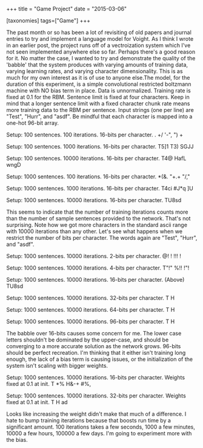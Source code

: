 +++
title = "Game Project"
date = "2015-03-06"

[taxonomies]
tags=["Game"]
+++

The past month or so has been a lot of revisiting of old papers and journal entries to try and implement a language model for Voight. As I think I wrote in an earlier post, the project runs off of a vectroization system which I've not seen implemented anywhere else so far. Perhaps there's a good reason for it. No matter the case, I wanted to try and demonstrate the quality of the 'babble' that the system produces with varying amounts of training data, varying learning rates, and varying character dimensionality. This is as much for my own interest as it is of use to anyone else.The model, for the duration of this experiment, is a simple convolutional restricted boltzmann machine with NO bias term in place. Data is unnormalized. Training rate is fixed at 0.1 for the RBM. Sentence limit is fixed at four characters. Keep in mind that a longer sentence limit with a fixed character chunk rate means more training data to the RBM per sentence. Input strings (one per line) are "Test", "Hurr", and "asdf". Be mindful that each character is mapped into a one-hot 96-bit array.

Setup: 100 sentences. 100 iterations. 16-bits per character. . +/ '-", ") +

Setup: 100 sentences. 1000 iterations. 16-bits per character. T5]1 T3) SGJJ

Setup: 100 sentences. 10000 iterations. 16-bits per character. T4@ HafL wngD

Setup: 1000 sentences. 100 iterations. 16-bits per character. \*(&. "+.+ "/,"

Setup: 1000 sentences. 1000 iterations. 16-bits per character. T4ci #J\*q ]U

Setup: 1000 sentences. 10000 iterations. 16-bits per character. TU8sd

This seems to indicate that the number of training iterations counts more than the number of sample sentences provided to the network. That's not surprising. Note how we got more characters in the standard ascii range with 10000 iterations than any other. Let's see what happens when we restrict the number of bits per character. The words again are "Test", "Hurr", and "asdf".

Setup: 1000 sentences. 10000 iterations. 2-bits per character. @! ! !!! !

Setup: 1000 sentences. 10000 iterations. 4-bits per character. T"!" %!! !"!

Setup: 1000 sentences. 10000 iterations. 16-bits per character. (Above) TU8sd

Setup: 1000 sentences. 10000 iterations. 32-bits per character. T H

Setup: 1000 sentences. 10000 iterations. 64-bits per character. T H

Setup: 1000 sentences. 10000 iterations. 96-bits per character. T H

The babble over 16-bits causes some concern for me. The lower case letters shouldn't be dominated by the upper-case, and should be converging to a more accurate solution as the network grows. 96-bits should be perfect recreation. I'm thinking that it either isn't training long enough, the lack of a bias term is causing issues, or the initialization of the system isn't scaling with bigger weights.

Setup: 1000 sentences. 10000 iterations. 16-bits per character. Weights fixed at 0.1 at init. T \*% H&-+ #%,

Setup: 1000 sentences. 10000 iterations. 32-bits per character. Weights fixed at 0.1 at init. T H ad

Looks like increasing the weight didn't make that much of a difference. I hate to bump training iterations because that boosts run time by a significant amount. 100 iterations takes a few seconds, 1000 a few minutes, 10000 a few hours, 100000 a few days. I'm going to experiment more with the bias.
